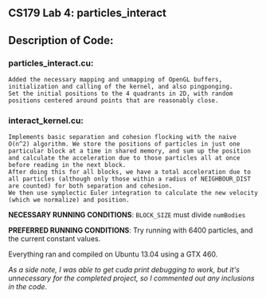 CS179 Lab 4: particles_interact
----------------

## Description of Code:

### particles_interact.cu:
	Added the necessary mapping and unmapping of OpenGL buffers, initialization and calling of the kernel, and also pingponging.
	Set the initial positions to the 4 quadrants in 2D, with random positions centered around points that are reasonably close.

### interact_kernel.cu: 
	Implements basic separation and cohesion flocking with the naive O(n^2) algorithm. We store the positions of particles in just one particular block at a time in shared memory, and sum up the position and calculate the acceleration due to those particles all at once before reading in the next block. 
	After doing this for all blocks, we have a total acceleration due to all particles (although only those within a radius of NEIGHBOUR_DIST are counted) for both separation and cohesion.
	We then use symplectic Euler integration to calculate the new velocity (which we normalize) and position.


**NECESSARY RUNNING CONDITIONS**: ```BLOCK_SIZE``` must divide ```numBodies```

**PREFERRED RUNNING CONDITIONS**: Try running with 6400 particles, and the current constant values.  

Everything ran and compiled on Ubuntu 13.04 using a GTX 460.

*As a side note, I was able to get cuda print debugging to work, but it's unnecessary for the completed project, so I commented out any inclusions in the code*.